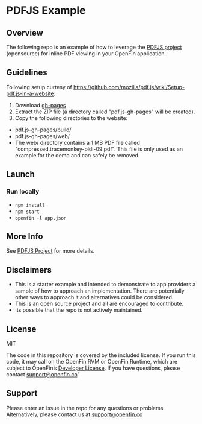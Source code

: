 # PDFJS Example

## Overview
The following repo is an example of how to leverage the [PDFJS project](https://github.com/mozilla/pdf.js/) (opensource) for inline PDF viewing in your OpenFin application.

## Guidelines
Following setup curtesy of https://github.com/mozilla/pdf.js/wiki/Setup-pdf.js-in-a-website:

1. Download [gh-pages](https://github.com/mozilla/pdf.js/archive/gh-pages.zip)
2. Extract the ZIP file (a directory called "pdf.js-gh-pages" will be created).
3. Copy the following directories to the website:

* pdf.js-gh-pages/build/
* pdf.js-gh-pages/web/
* The web/ directory contains a 1 MB PDF file called "compressed.tracemonkey-pldi-09.pdf". This file is only used as an example for the demo and can safely be removed.

## Launch
### Run locally
- `npm install`
- `npm start`
- `openfin -l app.json`

## More Info
See [PDFJS Project](https://github.com/mozilla/pdf.js/) for more details.

## Disclaimers
* This is a starter example and intended to demonstrate to app providers a sample of how to approach an implementation. There are potentially other ways to approach it and alternatives could be considered. 
* This is an open source project and all are encouraged to contribute.
* Its possible that the repo is not actively maintained.

## License
MIT

The code in this repository is covered by the included license.  If you run this code, it may call on the OpenFin RVM or OpenFin Runtime, which are subject to OpenFin’s [Developer License](https://openfin.co/developer-agreement/). If you have questions, please contact support@openfin.co”

## Support
Please enter an issue in the repo for any questions or problems. 
<br> Alternatively, please contact us at support@openfin.co
